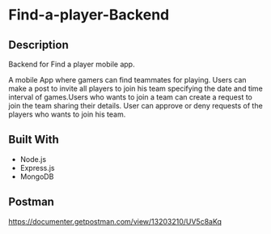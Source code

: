 # Find-a-player-Backend

## Description

Backend for Find a player mobile app.

A mobile App where gamers can find teammates for playing.
Users can make a post to invite all players to join his team specifying the date and time interval of
games.Users who wants to join a team can create a request to join the team sharing their details.
User can approve or deny requests of the players who wants to join his team. 


## Built With

* Node.js
* Express.js
* MongoDB

## Postman

https://documenter.getpostman.com/view/13203210/UV5c8aKq


